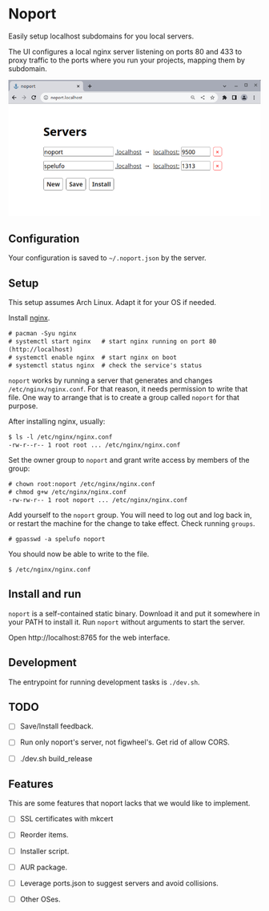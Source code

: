 # Noport

Easily setup localhost subdomains for you local servers.

The UI configures a local nginx server listening on ports 80 and 433 to proxy
traffic to the ports where you run your projects, mapping them by subdomain.

![Noport UI](resources/public/images/noport_ui.png)


## Configuration

Your configuration is saved to `~/.noport.json` by the server.


## Setup

This setup assumes Arch Linux. Adapt it for your OS if needed.

Install [nginx](https://wiki.archlinux.org/title/Nginx).
```
# pacman -Syu nginx
# systemctl start nginx   # start nginx running on port 80 (http://localhost)
# systemctl enable nginx  # start nginx on boot
# systemctl status nginx  # check the service's status
```

`noport` works by running a server that generates and changes `/etc/nginx/nginx.conf`.
For that reason, it needs permission to write that file. One way to arrange that
is to create a group called `noport` for that purpose.

After installing nginx, usually:
```
$ ls -l /etc/nginx/nginx.conf
-rw-r--r-- 1 root root ... /etc/nginx/nginx.conf
```

Set the owner group to `noport` and grant write access by members of the group:
```
# chown root:noport /etc/nginx/nginx.conf
# chmod g+w /etc/nginx/nginx.conf
-rw-rw-r-- 1 root noport ... /etc/nginx/nginx.conf
```

Add yourself to the `noport` group. You will need to log out and log back in,
or restart the machine for the change to take effect. Check running `groups`.
```
# gpasswd -a spelufo noport
```

You should now be able to write to the file.
```
$ /etc/nginx/nginx.conf
```


## Install and run

`noport` is a self-contained static binary. Download it and put it somewhere in
your PATH to install it. Run `noport` without arguments to start the server.

Open http://localhost:8765 for the web interface.


## Development

The entrypoint for running development tasks is `./dev.sh`.


## TODO

* [ ] Save/Install feedback.
* [ ] Run only noport's server, not figwheel's. Get rid of allow CORS.
* [ ] ./dev.sh build_release


## Features

This are some features that noport lacks that we would like to implement.

* [ ] SSL certificates with mkcert
* [ ] Reorder items.
* [ ] Installer script.
* [ ] AUR package.
* [ ] Leverage ports.json to suggest servers and avoid collisions.
* [ ] Other OSes.

